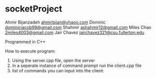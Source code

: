 # socketProject

Ahmir Bijanzadeh ahmirbijan@yhaoo.com
Dominic dominicjacob99@gmail.com
Shahmir ashahmir12@gmail.com
Miles Chao 2miles4003@gmail.com
Jair Chavez jairchavez321@csu.fullerton.edu

Programmed in C++

How to execute program:
1. Using the server.cpp file, open the server
2. In a seperate instance of command prompt run the client.cpp file
3. list of commands you can input into the client:
